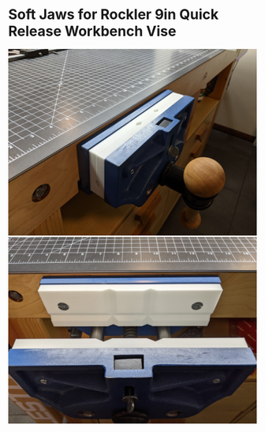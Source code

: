 # Soft Jaws for Rockler 9in Quick Release Workbench Vise

<img src="https://raw.githubusercontent.com/aderusha/Soft-Jaws-for-Rockler-9in-Quick-Release-Workbench-Vise/main/Installed%20isometric.jpg?raw=true" width="1800">

<img src="https://raw.githubusercontent.com/aderusha/Soft-Jaws-for-Rockler-9in-Quick-Release-Workbench-Vise/main/Installed%20front.jpg?raw=true" width="1800">
